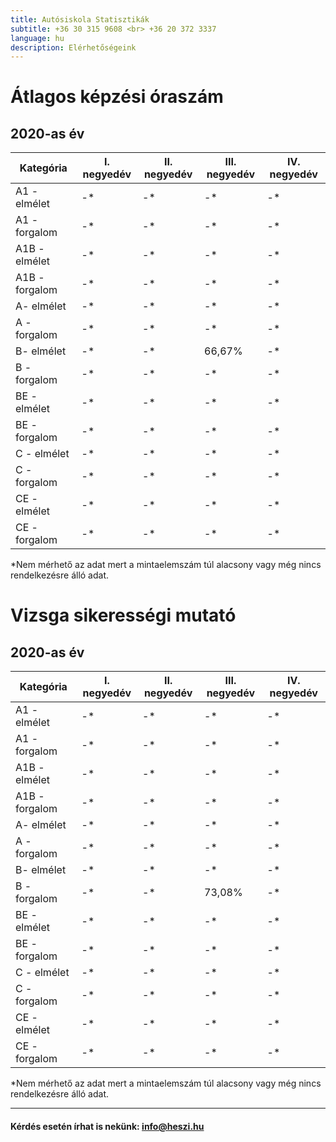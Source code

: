 ```yaml
---
title: Autósiskola Statisztikák
subtitle: +36 30 315 9608 <br> +36 20 372 3337
language: hu
description: Elérhetőségeink
---
```


# Átlagos képzési óraszám

## 2020-as év

| Kategória |I. negyedév | II. negyedév | III. negyedév | IV. negyedév |
| ----------|------------|--------------|---------------|--------------|
| A1 - elmélet | -*        | -*           |-*             |-*            |
| A1 - forgalom | -*     | -*           |-*             |-*            |
| A1B - elmélet | -*        | -*           |-*             |-*            |
| A1B - forgalom | -*     | -*           |-*             |-*            |
| A- elmélet | -*        | -*           |-*             |-*            |
| A - forgalom | -*     | -*           |-*             |-*            |
| B- elmélet | -*        | -*           |66,67%            |-*            |
| B - forgalom | -*     | -*           |-*             |-*            |
| BE - elmélet | -*        | -*           |-*             |-*            |
| BE - forgalom | -*     | -*           |-*             |-*            |
| C - elmélet | -*        | -*           |-*             |-*            |
| C - forgalom | -*     | -*           |-*             |-*            |
| CE - elmélet | -*        | -*           |-*             |-*            |
| CE - forgalom | -*     | -*           |-*             |-*            |

 *Nem mérhető az adat mert a mintaelemszám túl alacsony vagy még nincs rendelkezésre álló adat.

# Vizsga sikerességi mutató

## 2020-as év

| Kategória |I. negyedév | II. negyedév | III. negyedév | IV. negyedév |
| ----------|------------|--------------|---------------|--------------|
| A1 - elmélet | -*        | -*           |-*             |-*            |
| A1 - forgalom | -*     | -*           |-*             |-*            |
| A1B - elmélet | -*        | -*           |-*             |-*            |
| A1B - forgalom | -*     | -*           |-*             |-*            |
| A- elmélet | -*        | -*           |-*             |-*            |
| A - forgalom | -*     | -*           |-*             |-*            |
| B- elmélet | -*        | -*           |-*             |-*            |
| B - forgalom | -*     | -*           |73,08%             |-*            |
| BE - elmélet | -*        | -*           |-*             |-*            |
| BE - forgalom | -*     | -*           |-*             |-*            |
| C - elmélet | -*        | -*           |-*             |-*            |
| C - forgalom | -*     | -*           |-*             |-*            |
| CE - elmélet | -*        | -*           |-*             |-*            |
| CE - forgalom | -*     | -*           |-*             |-*            |

*Nem mérhető az adat mert a mintaelemszám túl alacsony vagy még nincs rendelkezésre álló adat.

---

####  Kérdés esetén írhat is nekünk: [info@heszi.hu](mailto:info@heszi.hu?subject=[Jogosítvány])